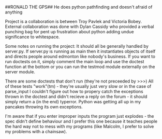 ##RONALD THE GPS##
He does python pathfinding and doesn't afraid of anything

Project is a collaboration is between Troy Pavlek and Victoria Bobey.
External collaboration was done with Dylan Cassidy who provided a verbal punching bag for pent up frustration about python adding undue significance to whitespace.

Some notes on running the project: It should all be generally handled by server.py. If server.py is running as main then it instantiates objects of itself and directs people around edmonton like nobody's business. If you want to run doctests on it, simply comment the main loop and use the doctest function at the bottom or you can run the testmod module externally on the server module.


There are some doctests that don't run (they're not preceeded by >>>) All of these tests "work"(tm) - they're usually just very slow or in the case of parse_input I couldn't figure out how to propery catch the exceptions thrown in the doctest and didn't recieve a reply on the forum - it should simply return a (in the end) typerror. Python was getting all up in my pancakes throwing its own exceptions.

I'm aware that if you enter improper inputs the program just explodes - the spec didn't define behaviour and I prefer this one because it teaches people the hard way not to mess with my programs (like Malcolm, I prefer to solve my problems with a chainsaw).
